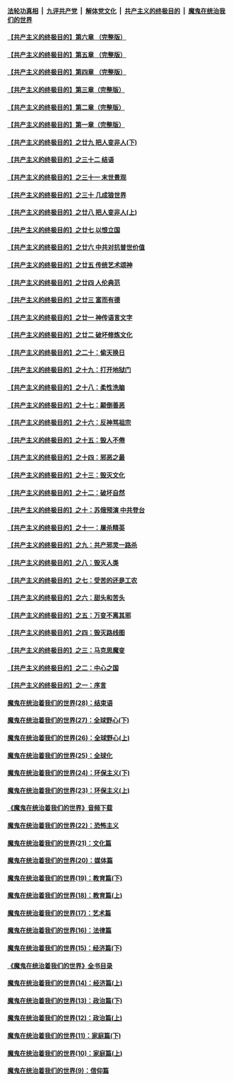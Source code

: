 ####  [法轮功真相](../../../../basic/blob/master/README.md?t=02061013) &nbsp;|&nbsp; [九评共产党](../../../../9ping.md/blob/master/README.md?t=02061013) &nbsp;|&nbsp; [解体党文化](../../../../jtdwh.md/blob/master/README.md?t=02061013)  &nbsp;|&nbsp; [共产主义的终极目的](../../../../gczydzjmd.md/blob/master/README.md?t=02061013) &nbsp;|&nbsp; [魔鬼在统治我们的世界](../../../../mgztzwmdsj.md/blob/master/README.md?t=02061013) 

#### [【共产主义的终极目的】第六章 （完整版）](../pages/nsc422/n11428913.md?t=02061013) 

#### [【共产主义的终极目的】第五章 （完整版）](../pages/nsc422/n11428912.md?t=02061013) 

#### [【共产主义的终极目的】第四章 （完整版）](../pages/nsc422/n11428907.md?t=02061013) 

#### [【共产主义的终极目的】第三章（完整版）](../pages/nsc422/n11428848.md?t=02061013) 

#### [【共产主义的终极目的】第二章（完整版）](../pages/nsc422/n11428831.md?t=02061013) 

#### [【共产主义的终极目的】第一章（完整版）](../pages/nsc422/n11417651.md?t=02061013) 

#### [【共产主义的终极目的】之廿九 把人变非人(下)](../pages/nsc422/n11344140.md?t=02061013) 

#### [【共产主义的终极目的】之三十二 结语](../pages/nsc422/n11360535.md?t=02061013) 

#### [【共产主义的终极目的】之三十一 末世景观](../pages/nsc422/n11351129.md?t=02061013) 

#### [【共产主义的终极目的】之三十 几成狼世界](../pages/nsc422/n11348280.md?t=02061013) 

#### [【共产主义的终极目的】之廿八 把人变非人(上)](../pages/nsc422/n11340492.md?t=02061013) 

#### [【共产主义的终极目的】之廿七 以恨立国](../pages/nsc422/n11336944.md?t=02061013) 

#### [【共产主义的终极目的】之廿六 中共对抗普世价值](../pages/nsc422/n11324785.md?t=02061013) 

#### [【共产主义的终极目的】之廿五 传统艺术颂神](../pages/nsc422/n11296396.md?t=02061013) 

#### [【共产主义的终极目的】之廿四 人伦典范](../pages/nsc422/n11296397.md?t=02061013) 

#### [【共产主义的终极目的】之廿三 富而有德](../pages/nsc422/n11283598.md?t=02061013) 

#### [【共产主义的终极目的】之廿一 神传语言文字](../pages/nsc422/n11263265.md?t=02061013) 

#### [【共产主义的终极目的】之廿二 破坏修炼文化](../pages/nsc422/n11245728.md?t=02061013) 

#### [【共产主义的终极目的】之二十：偷天换日](../pages/nsc422/n11238846.md?t=02061013) 

#### [【共产主义的终极目的】之十九：打开地狱门](../pages/nsc422/n11206376.md?t=02061013) 

#### [【共产主义的终极目的】之十八：柔性洗脑](../pages/nsc422/n11199994.md?t=02061013) 

#### [【共产主义的终极目的】之十七：颠倒善恶](../pages/nsc422/n11179782.md?t=02061013) 

#### [【共产主义的终极目的】之十六：反神骂祖宗](../pages/nsc422/n11166798.md?t=02061013) 

#### [【共产主义的终极目的】之十五：毁人不倦](../pages/nsc422/n11166792.md?t=02061013) 

#### [【共产主义的终极目的】之十四：邪恶之最](../pages/nsc422/n11150249.md?t=02061013) 

#### [【共产主义的终极目的】之十三：毁灭文化](../pages/nsc422/n11135227.md?t=02061013) 

#### [【共产主义的终极目的】之十二：破坏自然](../pages/nsc422/n11135214.md?t=02061013) 

#### [【共产主义的终极目的】之十：苏俄预演 中共登台](../pages/nsc422/n11118424.md?t=02061013) 

#### [【共产主义的终极目的】之十一：屠杀精英](../pages/nsc422/n11118442.md?t=02061013) 

#### [【共产主义的终极目的】之九：共产邪灵一路杀](../pages/nsc422/n11114139.md?t=02061013) 

#### [【共产主义的终极目的】之八：毁灭人类](../pages/nsc422/n11108503.md?t=02061013) 

#### [【共产主义的终极目的】之七：受苦的还是工农](../pages/nsc422/n11101809.md?t=02061013) 

#### [【共产主义的终极目的】之六：甜头和苦头](../pages/nsc422/n11096971.md?t=02061013) 

#### [【共产主义的终极目的】之五：万变不离其邪](../pages/nsc422/n11091285.md?t=02061013) 

#### [【共产主义的终极目的】之四：毁灭路线图](../pages/nsc422/n11086284.md?t=02061013) 

#### [【共产主义的终极目的】之三：马克思魔变](../pages/nsc422/n11061941.md?t=02061013) 

#### [【共产主义的终极目的】之二：中心之国](../pages/nsc422/n11047728.md?t=02061013) 

#### [【共产主义的终极目的】之一：序言](../pages/nsc422/n11086077.md?t=02061013) 

#### [魔鬼在统治着我们的世界(28)：结束语](../pages/nsc422/n10936246.md?t=02061013) 

#### [魔鬼在统治着我们的世界(27)：全球野心(下)](../pages/nsc422/n10928319.md?t=02061013) 

#### [魔鬼在统治着我们的世界(26)：全球野心(上)](../pages/nsc422/n10900318.md?t=02061013) 

#### [魔鬼在统治着我们的世界(25)：全球化](../pages/nsc422/n10788205.md?t=02061013) 

#### [魔鬼在统治着我们的世界(24)：环保主义(下)](../pages/nsc422/n10695307.md?t=02061013) 

#### [魔鬼在统治着我们的世界(23)：环保主义(上)](../pages/nsc422/n10688613.md?t=02061013) 

#### [《魔鬼在统治着我们的世界》音频下载](../pages/nsc422/n10635553.md?t=02061013) 

#### [魔鬼在统治着我们的世界(22)：恐怖主义](../pages/nsc422/n10614727.md?t=02061013) 

#### [魔鬼在统治着我们的世界(21)：文化篇](../pages/nsc422/n10597706.md?t=02061013) 

#### [魔鬼在统治着我们的世界(20)：媒体篇](../pages/nsc422/n10586579.md?t=02061013) 

#### [魔鬼在统治着我们的世界(19)：教育篇(下)](../pages/nsc422/n10564808.md?t=02061013) 

#### [魔鬼在统治着我们的世界(18)：教育篇(上)](../pages/nsc422/n10526970.md?t=02061013) 

#### [魔鬼在统治着我们的世界(17)：艺术篇](../pages/nsc422/n10499093.md?t=02061013) 

#### [魔鬼在统治着我们的世界(16)：法律篇](../pages/nsc422/n10485969.md?t=02061013) 

#### [魔鬼在统治着我们的世界(15)：经济篇(下)](../pages/nsc422/n10469975.md?t=02061013) 

#### [《魔鬼在统治着我们的世界》全书目录](../pages/nsc422/n10464261.md?t=02061013) 

#### [魔鬼在统治着我们的世界(14)：经济篇(上)](../pages/nsc422/n10457370.md?t=02061013) 

#### [魔鬼在统治着我们的世界(13)：政治篇(下)](../pages/nsc422/n10448270.md?t=02061013) 

#### [魔鬼在统治着我们的世界(12)：政治篇(上)](../pages/nsc422/n10444576.md?t=02061013) 

#### [魔鬼在统治着我们的世界(11)：家庭篇(下)](../pages/nsc422/n10440961.md?t=02061013) 

#### [魔鬼在统治着我们的世界(10)：家庭篇(上)](../pages/nsc422/n10435448.md?t=02061013) 

#### [魔鬼在统治着我们的世界(9)：信仰篇](../pages/nsc422/n10432159.md?t=02061013) 

